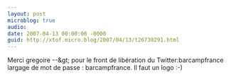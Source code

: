 ```yaml
---
layout: post
microblog: true
audio: 
date: 2007-04-13 00:00:00 -0000
guid: http://xtof.micro.blog/2007/04/13/t26730291.html
---
```

Merci gregoire --&amp;gt;  pour le front de libération du Twitter:barcampfrance largage de mot de passe : barcampfrance. Il faut un logo :-)
